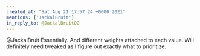 ```yaml
---
created_at: "Sat Aug 21 17:57:24 +0000 2021"
mentions: ['JackalBruit']
in_reply_to: @JackalBruitOG
---
```


@JackalBruit Essentially. And different weights attached to each value. Will definitely need tweaked as I figure out exactly what to prioritize.